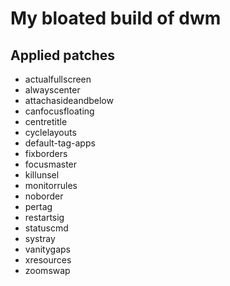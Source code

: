 # My bloated build of dwm

## Applied patches

 - actualfullscreen
 - alwayscenter
 - attachasideandbelow
 - canfocusfloating
 - centretitle
 - cyclelayouts
 - default-tag-apps
 - fixborders
 - focusmaster
 - killunsel
 - monitorrules
 - noborder
 - pertag
 - restartsig
 - statuscmd
 - systray
 - vanitygaps
 - xresources
 - zoomswap
